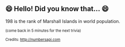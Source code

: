 ## 😄 Hello! Did you know that... 😄
198 is the rank of Marshall Islands in world population.

<sup>(come back in 5 minutes for the next trivia)</sup>


<sup>Credits: http://numbersapi.com</sup>
